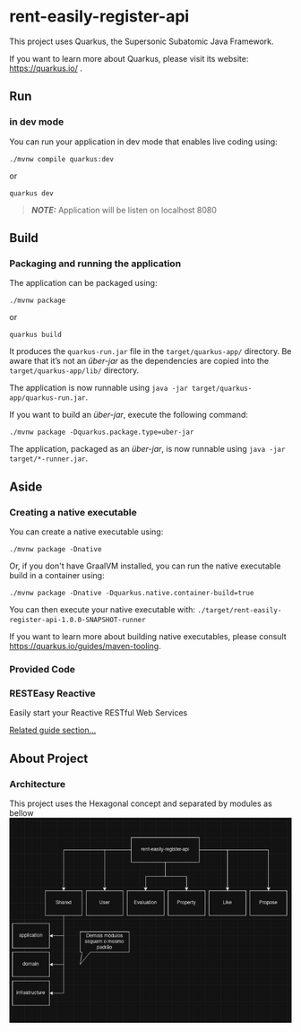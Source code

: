 # rent-easily-register-api

This project uses Quarkus, the Supersonic Subatomic Java Framework.

If you want to learn more about Quarkus, please visit its website: https://quarkus.io/ .

## Run

### in dev mode

You can run your application in dev mode that enables live coding using:
```shell script
./mvnw compile quarkus:dev
```
or
```shell script
quarkus dev
```

> **_NOTE:_**  Application will be listen on localhost 8080

## Build

### Packaging and running the application

The application can be packaged using:
```shell script
./mvnw package
```
or
```shell script
quarkus build
```
It produces the `quarkus-run.jar` file in the `target/quarkus-app/` directory.
Be aware that it’s not an _über-jar_ as the dependencies are copied into the `target/quarkus-app/lib/` directory.

The application is now runnable using `java -jar target/quarkus-app/quarkus-run.jar`.

If you want to build an _über-jar_, execute the following command:
```shell script
./mvnw package -Dquarkus.package.type=uber-jar
```

The application, packaged as an _über-jar_, is now runnable using `java -jar target/*-runner.jar`.

## Aside

### Creating a native executable

You can create a native executable using: 
```shell script
./mvnw package -Dnative
```

Or, if you don't have GraalVM installed, you can run the native executable build in a container using: 
```shell script
./mvnw package -Dnative -Dquarkus.native.container-build=true
```

You can then execute your native executable with: `./target/rent-easily-register-api-1.0.0-SNAPSHOT-runner`

If you want to learn more about building native executables, please consult https://quarkus.io/guides/maven-tooling.

### Provided Code

### RESTEasy Reactive

Easily start your Reactive RESTful Web Services

[Related guide section...](https://quarkus.io/guides/getting-started-reactive#reactive-jax-rs-resources)

## About Project

### Architecture
This project uses the Hexagonal concept and separated by modules as bellow
![architecture](/src//main//resources//images/rent-easily-arch.png)